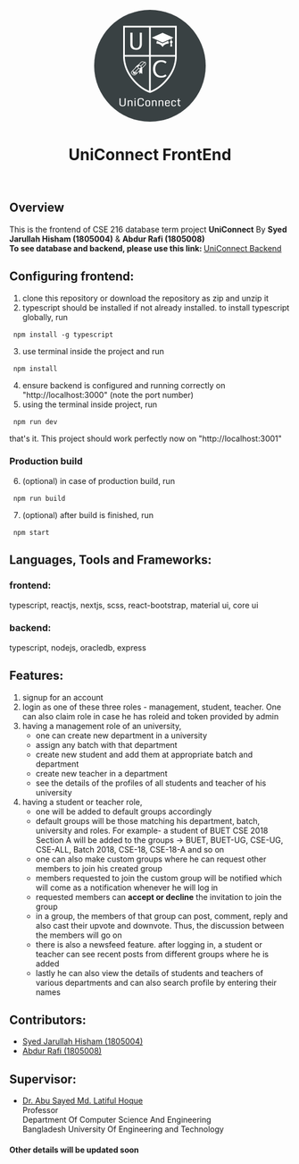 
<p align="center">
 <img width="200px" 
      style="border-radius:50%" src="https://github.com/hishamcse/UniConnect-FrontEnd/blob/master/public/logo.png"  alt="UniConnect"/>
</p>

<h1 align="center"> UniConnect FrontEnd</h1><br />

<!--  <p align="center"> -->
## Overview
   This is the frontend of CSE 216 database term project <b>UniConnect</b> By <b>Syed Jarullah Hisham (1805004)</b> & <b>Abdur Rafi (1805008)</b> <br />
   <b>To see database and backend, please use this link: </b> [UniConnect Backend](https://github.com/abdur-rafi/UniConnect-backend)
<!--   </p> -->

## Configuring frontend:
   1. clone this repository or download the repository as zip and unzip it
   2. typescript should be installed if not already installed. to install typescript globally, run 
   
     npm install -g typescript

   3. use terminal inside the project and run 
     
     npm install

   4. ensure backend is configured and running correctly on "http://localhost:3000" (note the port number)
   5. using the terminal inside project, run 

     npm run dev

that's it. This project should work perfectly now on "http://localhost:3001"

 ### Production build
   6. (optional) in case of production build, run

     npm run build

   7. (optional) after build is finished, run 

     npm start

## Languages, Tools and Frameworks:
### frontend:
typescript, reactjs, nextjs, scss, react-bootstrap, material ui, core ui

### backend: 
typescript, nodejs, oracledb, express

## Features:
1. signup for an account 
2. login as one of these three roles - management, student, teacher. One can also claim role in case he has roleid and token provided by admin 
3. having a management role of an university, 
      * one can create new department in a university
      * assign any batch with that department
      * create new student and add them at appropriate batch and department
      * create new teacher in a department
      * see the details of the profiles of all students and teacher of his university
4. having a student or teacher role,
   * one will be added to default groups accordingly
   * default groups will be those matching his department, batch, university and roles. 
      For example- a student of BUET CSE 2018 Section A will be added to the groups -> BUET, BUET-UG, CSE-UG, CSE-ALL, Batch 2018, CSE-18, CSE-18-A and so on
   * one can also make custom groups where he can request other members to join his created group
   * members requested to join the custom group will be notified which will come as a notification whenever he will log in
   * requested members can <b>accept or decline</b> the invitation to join the group
   * in a group, the members of that group can post, comment, reply and 
   also cast their upvote and downvote. Thus, the discussion between the members will go on
   * there is also a newsfeed feature. after logging in, a student or teacher can see recent posts from different groups where he is added
   * lastly he can also view the details of students and teachers of various departments and can also search profile by entering their names

## Contributors:
   * [Syed Jarullah Hisham (1805004)](https://hishamcse.github.io/)
   * [Abdur Rafi (1805008)](https://github.com/abdur-rafi)

## Supervisor:
   * [Dr. Abu Sayed Md. Latiful Hoque](https://cse.buet.ac.bd/faculty_list/detail/asmlatifulhoque) <br />
     Professor <br />
     Department Of Computer Science And Engineering <br />
     Bangladesh University Of Engineering and Technology
     

#### Other details will be updated soon
